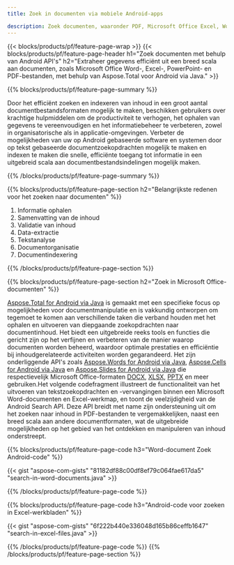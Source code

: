 ```yaml
---
title: Zoek in documenten via mobiele Android-apps 

description: Zoek documenten, waaronder PDF, Microsoft Office Excel, Word, PowerPoint en meer via uw Android-gebaseerde mobiele applicatie.
---
```


{{< blocks/products/pf/feature-page-wrap >}}
{{< blocks/products/pf/feature-page-header h1="Zoek documenten met behulp van Android API's" h2="Extraheer gegevens efficiënt uit een breed scala aan documenten, zoals Microsoft Office Word-, Excel-, PowerPoint- en PDF-bestanden, met behulp van Aspose.Total voor Android via Java." >}}

{{% blocks/products/pf/feature-page-summary %}}

Door het efficiënt zoeken en indexeren van inhoud in een groot aantal documentbestandsformaten mogelijk te maken, beschikken gebruikers over krachtige hulpmiddelen om de productiviteit te verhogen, het ophalen van gegevens te vereenvoudigen en het informatiebeheer te verbeteren, zowel in organisatorische als in applicatie-omgevingen. Verbeter de mogelijkheden van uw op Android gebaseerde software en systemen door op tekst gebaseerde documentzoekopdrachten mogelijk te maken en indexen te maken die snelle, efficiënte toegang tot informatie in een uitgebreid scala aan documentbestandsindelingen mogelijk maken.

{{% /blocks/products/pf/feature-page-summary  %}}

{{% blocks/products/pf/feature-page-section  h2="Belangrijkste redenen voor het zoeken naar documenten" %}}

1. Informatie ophalen
1. Samenvatting van de inhoud 
1. Validatie van inhoud 
1. Data-extractie 
1. Tekstanalyse
1. Documentorganisatie
1. Documentindexering 



{{% /blocks/products/pf/feature-page-section %}}

{{% blocks/products/pf/feature-page-section  h2="Zoek in Microsoft Office-documenten" %}}

[Aspose.Total for Android via Java](https://products.aspose.com/total/android-java/) is gemaakt met een specifieke focus op mogelijkheden voor documentmanipulatie en is vakkundig ontworpen om tegemoet te komen aan verschillende taken die verband houden met het ophalen en uitvoeren van diepgaande zoekopdrachten naar documentinhoud. Het biedt een uitgebreide reeks tools en functies die gericht zijn op het verfijnen en verbeteren van de manier waarop documenten worden beheerd, waardoor optimale prestaties en efficiëntie bij inhoudgerelateerde activiteiten worden gegarandeerd. Het zijn onderliggende API's zoals [Aspose.Words for Android via Java](https://products.aspose.com/word/android-java/), [Aspose.Cells for Android via Java](https://products.aspose.com/cells/android-java/) en [Aspose.Slides for Android via Java](https://products.aspose.com/slides/android-java/) die respectievelijk Microsoft Office-formaten [DOCX](https://products.aspose.com/total/android-java/search/docx/), [XLSX](https://products.aspose.com/total/android-java/search/xlsx/), [PPTX](https://products.aspose.com/total/android-java/search/pptx/) en meer gebruiken.Het volgende codefragment illustreert de functionaliteit van het uitvoeren van tekstzoekopdrachten en -vervangingen binnen een Microsoft Word-documenten en Excel-werkmap, en toont de veelzijdigheid van de Android Search API. Deze API breidt met name zijn ondersteuning uit om het zoeken naar inhoud in PDF-bestanden te vergemakkelijken, naast een breed scala aan andere documentformaten, wat de uitgebreide mogelijkheden op het gebied van het ontdekken en manipuleren van inhoud onderstreept.

{{% blocks/products/pf/feature-page-code h3="Word-document Zoek Android-code" %}}

{{< gist "aspose-com-gists" "81182df88c00df8ef79c064fae617da5" "search-in-word-documents.java" >}}

{{% /blocks/products/pf/feature-page-code  %}}

{{% blocks/products/pf/feature-page-code h3="Android-code voor zoeken in Excel-werkbladen" %}}

{{< gist "aspose-com-gists" "6f222b440e336048d165b86ceffb1647" "search-in-excel-files.java" >}}

{{% /blocks/products/pf/feature-page-code  %}}
{{% /blocks/products/pf/feature-page-section %}}